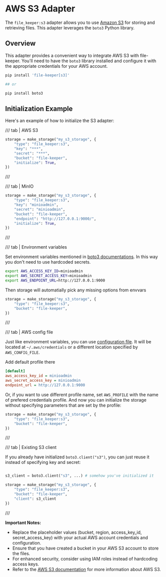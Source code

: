 # AWS S3 Adapter

The `file_keeper:s3` adapter allows you to use [Amazon
S3](https://aws.amazon.com/s3/) for storing and retrieving files. This adapter
leverages the `boto3` Python library.

## Overview

This adapter provides a convenient way to integrate AWS S3 with
file-keeper. You'll need to have the `boto3` library installed and configure it
with the appropriate credentials for your AWS account.

```sh
pip install 'file-keeper[s3]'

## or

pip install boto3
```


## Initialization Example

Here's an example of how to initialize the S3 adapter:


/// tab | AWS S3

```py
storage = make_storage("my_s3_storage", {
    "type": "file_keeper:s3",
    "key": "***",
    "secret": "***",
    "bucket": "file-keeper",
    "initialize": True,
})

```

///

/// tab | MinIO

```python
storage = make_storage("my_s3_storage", {
    "type": "file_keeper:s3",
    "key": "minioadmin",
    "secret": "minioadmin",
    "bucket": "file-keeper",
    "endpoint": "http://127.0.0.1:9000/",
    "initialize": True,
})
```
///

/// tab | Environment variables

Set environment variables mentioned in [boto3
documentations](https://boto3.amazonaws.com/v1/documentation/api/latest/guide/configuration.html#using-environment-variables). In this way you don't need to use hardcoded secrets.

```sh
export AWS_ACCESS_KEY_ID=minioadmin
export AWS_SECRET_ACCESS_KEY=minioadmin
export AWS_ENDPOINT_URL=http://127.0.0.1:9000
```

Then storage will automatially pick any missing options from envvars

```py
storage = make_storage("my_s3_storage", {
    "type": "file_keeper:s3",
    "bucket": "file-keeper",
})
```
///

/// tab | AWS config file

Just like environment variables, you can use [configuration file](https://boto3.amazonaws.com/v1/documentation/api/latest/guide/configuration.html#using-a-configuration-file). It will be located at `~/.aws/credentials` or a different location specified by `AWS_CONFIG_FILE`.

Add default profile there

```ini
[default]
aws_access_key_id = minioadmin
aws_secret_access_key = minioadmin
endpoint_url = http://127.0.0.1:9000
```

Or, if you want to use different profile name, set `AWS_PROFILE` with the name
of prefered credentials profile. And now you can initialize the storage without
specifying parameters that are set by the profile:

```py
storage = make_storage("my_s3_storage", {
    "type": "file_keeper:s3",
    "bucket": "file-keeper",
})
```
///

/// tab | Existing S3 client

If you already have initialized `boto3.client("s3")`, you can just reuse it
instead of specifying key and secret:

```py

s3_client = boto3.client("s3", ...) # somehow you've initialized it

storage = make_storage("my_s3_storage", {
    "type": "file_keeper:s3",
    "bucket": "file-keeper",
    "client": s3_client
})
```

///



**Important Notes:**

*   Replace the placeholder values (bucket, region, access\_key\_id,
    secret\_access\_key) with your actual AWS account credentials and
    configuration.
*   Ensure that you have created a bucket in your AWS S3 account to store the
    files.
*   For enhanced security, consider using IAM roles instead of hardcoding
    access keys.
*   Refer to the [AWS S3 documentation](https://aws.amazon.com/s3/) for more
    information about AWS S3.
